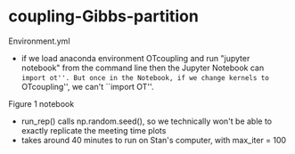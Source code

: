 # coupling-Gibbs-partition

Environment.yml
- if we load anaconda environment OTcoupling and run "jupyter notebook" from the command line then the Jupyter Notebook can ``import ot''. But once in the Notebook, if we change kernels to ``OTcoupling'', we can't ``import OT''. 

Figure 1 notebook

- run_rep() calls np.random.seed(), so we technically won't be able to exactly replicate the meeting time plots
- takes around 40 minutes to run on Stan's computer, with max_iter = 100